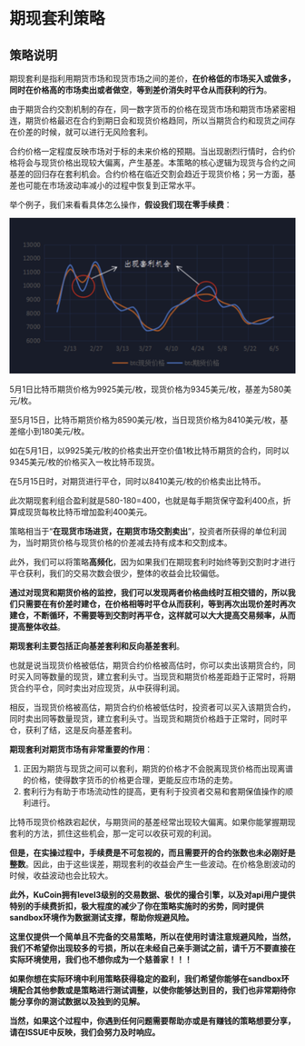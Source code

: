 # 期现套利策略

## 策略说明

期现套利是指利用期货市场和现货市场之间的差价，**在价格低的市场买入或做多，同时在价格高的市场卖出或者做空**，**等到差价消失时平仓从而获利的行为**。

由于期货合约交割机制的存在，同一数字货币的价格在现货市场和期货市场紧密相连，期货价格最迟在合约到期日会和现货价格趋同，所以当期货合约和现货之间存在价差的时候，就可以进行无风险套利。

合约价格一定程度反映市场对于标的未来价格的预期。当出现剧烈行情时，合约价格将会与现货价格出现较大偏离，产生基差。本策略的核心逻辑为现货与合约之间基差的回归存在套利机会。合约价格在临近交割会趋近于现货价格；另一方面，基差也可能在市场波动率减小的过程中恢复到正常水平。

举个例子，我们来看看具体怎么操作，**假设我们现在零手续费**：

![KLINE_CN](KLINE_CN.jpg)

5月1日比特币期货价格为9925美元/枚，现货价格为9345美元/枚，基差为580美元/枚。

至5月15日，比特币期货价格为8590美元/枚，当日现货价格为8410美元/枚，基差缩小到180美元/枚。

如在5月1日，以9925美元/枚的价格卖出开空价值1枚比特币期货的合约，同时以9345美元/枚的价格买入一枚比特币现货。

在5月15日时，对期货进行平仓，同时以8410美元/枚的价格卖出比特币。

此次期现套利组合盈利就是580-180=400，也就是每手期货保守盈利400点，折算成现货每枚比特币增加盈利400美元。  

策略相当于“**在现货市场进货，在期货市场交割卖出**”，投资者所获得的单位利润为，当时期货价格与现货价格的价差减去持有成本和交割成本。

此外，我们可以将策略**高频化**，因为如果我们在期现套利时始终等到交割时才进行平仓获利，我们的交易次数会很少，整体的收益会比较偏低。

**通过对现货和期货价格的监控，我们可以发现两者价格曲线时互相交错的，所以我们只需要在有价差时建仓，在价格相等时平仓从而获利，等到再次出现价差时再次建仓，不断循环，不需要等到交割时再平仓，这样就可以大大提高交易频率，从而提高整体收益**。

**期现套利主要包括正向基差套利和反向基差套利**。

也就是说当现货价格被低估，期货合约价格被高估时，你可以卖出该期货合约，同时买入同等数量的现货，建立套利头寸。当现货和期货价格差距趋于正常时，将期货合约平仓，同时卖出对应现货，从中获得利润。

相反，当现货价格被高估，期货合约价格被低估时，投资者可以买入该期货合约，同时卖出同等数量现货，建立套利头寸。当现货和期货价格趋于正常时，同时平仓，获利了结，这是反向基差套利。

**期现套利对期货市场有非常重要的作用**：

1. 正因为期货与现货之间可以套利，期货的价格才不会脱离现货价格而出现离谱的价格，使得数字货币的价格更合理，更能反应市场的走势。
2. 套利行为有助于市场流动性的提高，更有利于投资者交易和套期保值操作的顺利进行。

比特币现货价格跌宕起伏，与期货间的基差经常出现较大偏离。如果你能掌握期现套利的方法，抓住这些机会，那一定可以收获可观的利润。

**但是，在实操过程中，手续费是不可忽视的，而且需要开的合约张数也未必刚好是整数**。因此，由于这些误差，期现套利的收益会产生一些波动。在价格急剧波动的时候，收益波动也会比较大。

**此外，KuCoin拥有level3级别的交易数据、极优的撮合引擎，以及对api用户提供特别的手续费折扣，极大程度的减少了你在策略实施时的劣势，同时提供sandbox环境作为数据测试支撑，帮助你规避风险。**  

**这里仅提供一个简单且不完备的交易策略，所以在使用时请注意规避风险，当然，我们不希望你出现较多的亏损，所以在未经自己亲手测试之前，请千万不要直接在实际环境使用，我们也不想你成为一个慈善家！！！**

**如果你想在实际环境中利用策略获得稳定的盈利，我们希望你能够在sandbox环境配合其他参数或是策略进行测试调整，以使你能够达到目的，我们也非常期待你能分享你的测试数据以及独到的见解。**

**当然，如果这个过程中，你遇到任何问题需要帮助亦或是有赚钱的策略想要分享，请在ISSUE中反映，我们会努力及时响应。**

